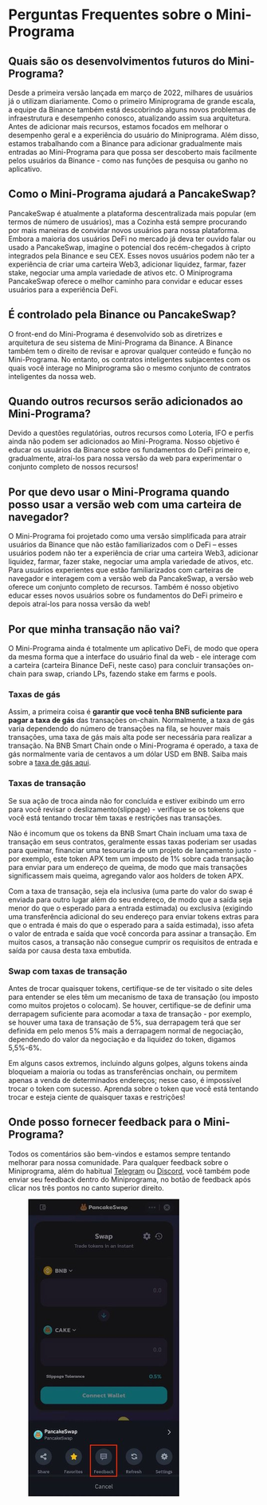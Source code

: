 # Perguntas Frequentes sobre o Mini-Programa

### &#x20;<a href="#what-are-the-future-developments-of-the-mini-program" id="what-are-the-future-developments-of-the-mini-program"></a>

## Quais são os desenvolvimentos futuros do Mini-Programa?&#x20;

Desde a primeira versão lançada em março de 2022, milhares de usuários já o utilizam diariamente. Como o primeiro Miniprograma de grande escala, a equipe da Binance também está descobrindo alguns novos problemas de infraestrutura e desempenho conosco, atualizando assim sua arquitetura. Antes de adicionar mais recursos, estamos focados em melhorar o desempenho geral e a experiência do usuário do Miniprograma. Além disso, estamos trabalhando com a Binance para adicionar gradualmente mais entradas ao Mini-Programa para que possa ser descoberto mais facilmente pelos usuários da Binance - como nas funções de pesquisa ou ganho no aplicativo.&#x20;

## Como o Mini-Programa ajudará a PancakeSwap?&#x20;

PancakeSwap é atualmente a plataforma descentralizada mais popular (em termos de número de usuários), mas a Cozinha está sempre procurando por mais maneiras de convidar novos usuários para nossa plataforma. Embora a maioria dos usuários DeFi no mercado já deva ter ouvido falar ou usado a PancakeSwap, imagine o potencial dos recém-chegados à cripto integrados pela Binance e seu CEX. Esses novos usuários podem não ter a experiência de criar uma carteira Web3, adicionar liquidez, farmar, fazer stake, negociar uma ampla variedade de ativos etc. O Miniprograma PancakeSwap oferece o melhor caminho para convidar e educar esses usuários para a experiência DeFi.&#x20;

## É controlado pela Binance ou PancakeSwap?&#x20;

O front-end do Mini-Programa é desenvolvido sob as diretrizes e arquitetura de seu sistema de Mini-Programa da Binance. A Binance também tem o direito de revisar e aprovar qualquer conteúdo e função no Mini-Programa. No entanto, os contratos inteligentes subjacentes com os quais você interage no Miniprograma são o mesmo conjunto de contratos inteligentes da nossa web.&#x20;

## Quando outros recursos serão adicionados ao Mini-Programa?&#x20;

Devido a questões regulatórias, outros recursos como Loteria, IFO e perfis ainda não podem ser adicionados ao Mini-Programa. Nosso objetivo é educar os usuários da Binance sobre os fundamentos do DeFi primeiro e, gradualmente, atraí-los para nossa versão da web para experimentar o conjunto completo de nossos recursos!

## Por que devo usar o Mini-Programa quando posso usar a versão web com uma carteira de navegador?&#x20;

O Mini-Programa foi projetado como uma versão simplificada para atrair usuários da Binance que não estão familiarizados com o DeFi – esses usuários podem não ter a experiência de criar uma carteira Web3, adicionar liquidez, farmar, fazer stake, negociar uma ampla variedade de ativos, etc. Para usuários experientes que estão familiarizados com carteiras de navegador e interagem com a versão web da PancakeSwap, a versão web oferece um conjunto completo de recursos. Também é nosso objetivo educar esses novos usuários sobre os fundamentos do DeFi primeiro e depois atraí-los para nossa versão da web!

## Por que minha transação não vai?&#x20;

O Mini-Programa ainda é totalmente um aplicativo DeFi, de modo que opera da mesma forma que a interface do usuário final da web - ele interage com a carteira (carteira Binance DeFi, neste caso) para concluir transações on-chain para swap, criando LPs, fazendo stake em farms e pools.

### Taxas de gás&#x20;

Assim, a primeira coisa é **garantir que você tenha BNB suficiente para pagar a taxa de gás** das transações on-chain. Normalmente, a taxa de gás varia dependendo do número de transações na fila, se houver mais transações, uma taxa de gás mais alta pode ser necessária para realizar a transação. Na BNB Smart Chain onde o Mini-Programa é operado, a taxa de gás normalmente varia de centavos a um dólar USD em BNB. Saiba mais sobre a [taxa de gás aqui](https://academy.binance.com/en/glossary/gas).&#x20;

### Taxas de transação&#x20;

Se sua ação de troca ainda não for concluída e estiver exibindo um erro para você revisar o deslizamento(slippage) - verifique se os tokens que você está tentando trocar têm taxas e restrições nas transações.&#x20;

Não é incomum que os tokens da BNB Smart Chain incluam uma taxa de transação em seus contratos, geralmente essas taxas poderiam ser usadas para queimar, financiar uma tesouraria de um projeto de lançamento justo - por exemplo, este token APX tem um imposto de 1% sobre cada transação para enviar para um endereço de queima, de modo que mais transações significassem mais queima, agregando valor aos holders de token APX.

Com a taxa de transação, seja ela inclusiva (uma parte do valor do swap é enviada para outro lugar além do seu endereço, de modo que a saída seja menor do que o esperado para a entrada estimada) ou exclusiva (exigindo uma transferência adicional do seu endereço para enviar tokens extras para que o entrada é mais do que o esperado para a saída estimada), isso afeta o valor de entrada e saída que você concorda para assinar a transação. Em muitos casos, a transação não consegue cumprir os requisitos de entrada e saída por causa desta taxa embutida.&#x20;

### Swap com taxas de transação&#x20;

Antes de trocar quaisquer tokens, certifique-se de ter visitado o site deles para entender se eles têm um mecanismo de taxa de transação (ou imposto como muitos projetos o colocam). Se houver, certifique-se de definir uma derrapagem suficiente para acomodar a taxa de transação - por exemplo, se houver uma taxa de transação de 5%, sua derrapagem terá que ser definida em pelo menos 5% mais a derrapagem normal de negociação, dependendo do valor da negociação e da liquidez do token, digamos 5,5%-6%.&#x20;

Em alguns casos extremos, incluindo alguns golpes, alguns tokens ainda bloqueiam a maioria ou todas as transferências onchain, ou permitem apenas a venda de determinados endereços; nesse caso, é impossível trocar o token com sucesso. Aprenda sobre o token que você está tentando trocar e esteja ciente de quaisquer taxas e restrições!&#x20;

## Onde posso fornecer feedback para o Mini-Programa?&#x20;

Todos os comentários são bem-vindos e estamos sempre tentando melhorar para nossa comunidade. Para qualquer feedback sobre o Miniprograma, além do habitual [Telegram](https://t.me/PancakeSwapPortuguese) ou [Discord](https://discord.gg/pancakeswap), você também pode enviar seu feedback dentro do Miniprograma, no botão de feedback após clicar nos três pontos no canto superior direito.

<figure><img src="../../.gitbook/assets/image (32).png" alt=""><figcaption></figcaption></figure>
